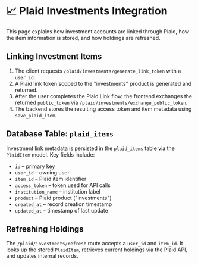 # 📈 Plaid Investments Integration

This page explains how investment accounts are linked through Plaid, how the item information is stored, and how holdings are refreshed.

## Linking Investment Items

1. The client requests `/plaid/investments/generate_link_token` with a `user_id`.
2. A Plaid link token scoped to the "investments" product is generated and returned.
3. After the user completes the Plaid Link flow, the frontend exchanges the returned `public_token` via `/plaid/investments/exchange_public_token`.
4. The backend stores the resulting access token and item metadata using `save_plaid_item`.

## Database Table: `plaid_items`

Investment link metadata is persisted in the `plaid_items` table via the `PlaidItem` model. Key fields include:

- `id` – primary key
- `user_id` – owning user
- `item_id` – Plaid item identifier
- `access_token` – token used for API calls
- `institution_name` – institution label
- `product` – Plaid product ("investments")
- `created_at` – record creation timestamp
- `updated_at` – timestamp of last update

## Refreshing Holdings

The `/plaid/investments/refresh` route accepts a `user_id` and `item_id`. It looks up the stored `PlaidItem`, retrieves current holdings via the Plaid API, and updates internal records.

